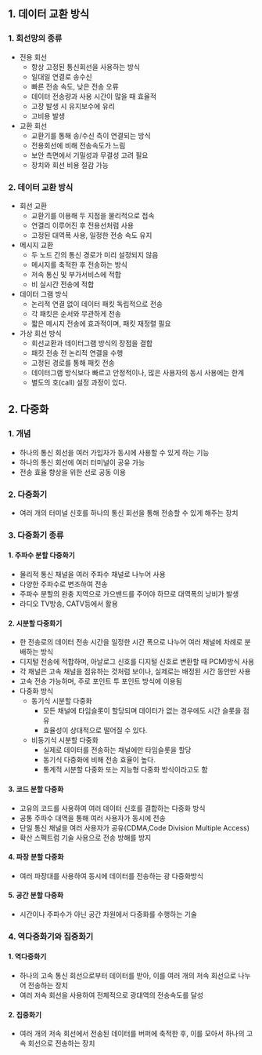 ## 1. 데이터 교환 방식
### 1. 회선망의 종류
- 전용 회선
  - 항상 고정된 통신회선을 사용하는 방식
  - 일대일 연결로 송수신
  - 빠른 전송 속도, 낮은 전송 오류
  - 데이터 전송량과 사용 시간이 많을 때 효율적
  - 고장 발생 시 유지보수에 유리
  - 고비용 발생
- 교환 회선
  - 교환기를 통해 송/수신 측이 연결되는 방식
  - 전용회선에 비해 전송속도가 느림
  - 보안 측면에서 기밀성과 무결성 고려 필요
  - 장치와 회선 비용 절감 가능
### 2. 데이터 교환 방식
- 회선 교환
  - 교환기를 이용해 두 지점을 물리적으로 접속
  - 연결리 이루어진 후 전용선처럼 사용
  - 고정된 대역폭 사용, 일정한 전송 속도 유지
- 메시지 교환
  - 두 노드 간의 통신 경로가 미리 설정되지 않음
  - 메시지를 축적한 후 전송하는 방식
  - 저속 통신 및 부가서비스에 적합
  - 비 실시간 전송에 적합
- 데이터 그램 방식
  - 논리적 연결 없이 데이터 패킷 독립적으로 전송
  - 각 패킷은 순서와 무관하게 전송
  - 짧은 메시지 전송에 효과적이며, 패킷 재정렬 필요
- 가상 회선 방식
  - 회선교환과 데이터그램 방식의 장점을 결합
  - 패킷 전송 전 논리적 연결을 수행
  - 고정된 경로를 통해 패킷 전송
  - 데이터그램 방식보다 빠르고 안정적이나, 많은 사용자의 동시 사용에는 한계
  - 별도의 호(call) 설정 과정이 있다.

## 2. 다중화
### 1. 개념
- 하나의 통신 회선을 여러 가입자가 동시에 사용할 수 있게 하는 기능
- 하나의 통신 회선에 여러 터미널이 공유 가능
- 전송 효율 향상을 위한 선로 공동 이용
### 2. 다중화기
- 여러 개의 터미널 신호를 하나의 통신 회선을 통해 전송할 수 있게 해주는 장치

### 3. 다중화기 종류
#### 1. 주파수 분할 다중화기
- 물리적 통신 채널을 여러 주파수 채널로 나누어 사용
- 다양한 주파수로 변조하여 전송
- 주파수 분할의 완충 지역으로 가으밴드를 주어야 하므로 대역폭의 낭비가 발생
- 라디오 TV방송, CATV등에서 활용

#### 2. 시분할 다중화기
- 한 전송로의 데이터 전송 시간을 일정한 시간 폭으로 나누어 여러 채널에 차례로 분배하는 방식
- 디지털 전송에 적합하며, 아날로그 신호를 디지털 신호로 변환할 때 PCM)방식 사용
- 각 채널은 고속 채널을 점유하는 것처럼 보이나, 실제로는 배정된 시간 동안만 사용
- 고속 전송 가능하며, 주로 포인트 투 포인트 방식에 이용됨
- 다중화 방식
  - 동기식 시분할 다중화
    - 모든 채널에 타임슬롯이 할당되며 데이터가 없는 경우에도 시간 슬롯을 점유
    - 효율성이 상대적으로 떨어질 수 있다.
  - 비동기식 시분할 다중화
    - 실제로 데이터를 전송하는 채널에만 타임슬롯을 할당
    - 동기식 다중화에 비해 전송 효율이 높다.
    - 통계적 시분할 다중화 또는 지능형 다중화 방식이라고도 함
#### 3. 코드 분할 다중화
- 고유의 코드를 사용하여 여러 데이터 신호를 결합하는 다중화 방식
- 공통 주파수 대역을 통해 여러 사용자가 동시에 전송
- 단일 통신 채널을 여러 사용자가 공유(CDMA,Code Division Multiple Access)
- 확산 스펙트럼 기술 사용으로 전송 방해를 방지

#### 4. 파장 분할 다중화
- 여러 파장대를 사용하여 동시에 데이터를 전송하는 광 다중화방식

#### 5. 공간 분할 다중화
- 시간이나 주파수가 아닌 공간 차원에서 다중화를 수행하는 기술

### 4. 역다중화기와 집중화기
#### 1. 역다중화기
- 하나의 고속 통신 회선으로부터 데이터를 받아, 이를 여러 개의 저속 회선으로 나누어 전송하는 장치
- 여러 저속 회선을 사용하여 전체적으로 광대역의 전송속도를 달성

#### 2. 집중화기
- 여러 개의 저속 회선에서 전송된 데이터를 버퍼에 축적한 후, 이를 모아서 하나의 고속 회선으로 전송하는 장치